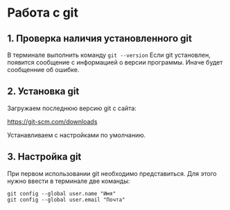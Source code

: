 # Работа с git
## 1. Проверка наличия установленного git
В терминале выполнить команду `git --version`
Если git установлен, появится сообщение с информацией о версии программы. Иначе будет сообщенние об ошибке.

## 2. Установка git
Загружаем последнюю версию git с сайта:

https://git-scm.com/downloads

Устанавливаем с настройками по умолчанию.

## 3. Настройка git
При первом использовании git необходимо представиться. Для этого нужно ввести в терминале две команды:
```
git config --global user.name "Имя"
git config --global user.email "Почта"
```

